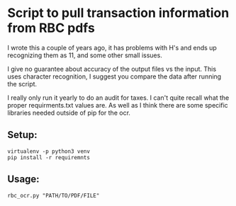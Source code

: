 # Script to pull transaction information from RBC pdfs

I wrote this a couple of years ago, it has problems with H's and ends up recognizing them as 11, and some other small issues.

I give no guarantee about accuracy of the output files vs the input. This uses character recognition, I suggest you compare the data after running the script.

I really only run it yearly to do an audit for taxes. I can't quite recall what the proper requirments.txt values are. As well as I think there are some specific libraries needed outside of pip for the ocr.

## Setup:

    virtualenv -p python3 venv
    pip install -r requiremnts

## Usage:

    rbc_ocr.py "PATH/TO/PDF/FILE"


